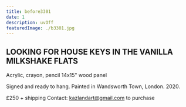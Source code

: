 ```yaml
---
title: before3301
date: 1
description: uvOff
featuredImage: ./b3301.jpg
---
```


<!-- ![photo](./3.jpg)  -->

## LOOKING FOR HOUSE KEYS IN THE VANILLA MILKSHAKE FLATS 

Acrylic, crayon, pencil
14x15" wood panel

Signed and ready to hang.
Painted in Wandsworth Town, London. 2020.

£250 + shipping
Contact: kazlandart@gmail.com to purchase